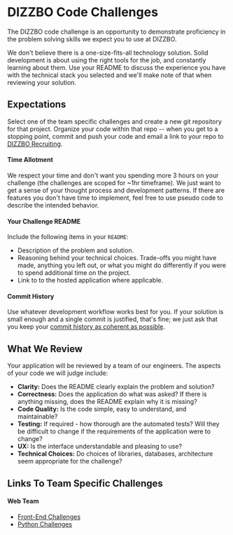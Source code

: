 # DIZZBO Code Challenges

The DIZZBO code challenge is an opportunity to demonstrate proficiency in the problem solving skills we expect you to use at DIZZBO.

We don't believe there is a one-size-fits-all technology solution. Solid development is about using the right tools for the job, and constantly learning about them. Use your README to discuss the experience you have with the technical stack you selected and we'll make note of that when reviewing your solution.

## Expectations

Select one of the team specific challenges and create a new git repository for that project. Organize your code within that repo -- when you get to a stopping point, commit and push your code and email a link to your repo to [DIZZBO Recruiting](mailto:recruiting@dizzbo.com).

#### Time Allotment

We respect your time and don't want you spending more 3 hours on your challenge (the challenges are scoped for ~1hr timeframe). We just want to get a sense of your thought process and development patterns. If there are features you don't have time to implement, feel free to use pseudo code to describe the intended behavior.


#### Your Challenge README

Include the following items in your `README`:

* Description of the problem and solution.
* Reasoning behind your technical choices. Trade-offs you might have made, anything you left out, or what you might do differently if you were to spend additional time on the project.
* Link to to the hosted application where applicable.

#### Commit History

Use whatever development workflow works best for you. If your solution is small enough and a single commit is justified, that's fine; we just ask that you keep your [commit history as coherent as possible](https://www.reviewboard.org/docs/codebase/dev/git/clean-commits/).

## What We Review

Your application will be reviewed by a team of our engineers. The aspects of your code we will judge include:

* **Clarity:** Does the README clearly explain the problem and solution?
* **Correctness:** Does the application do what was asked? If there is anything missing, does the README explain why it is missing?
* **Code Quality:** Is the code simple, easy to understand, and maintainable?
* **Testing:** If required - how thorough are the automated tests? Will they be difficult to change if the requirements of the application were to change?
* **UX:** Is the interface understandable and pleasing to use?
* **Technical Choices:** Do choices of libraries, databases, architecture seem appropriate for the challenge?


## Links To Team Specific Challenges

#### Web Team

- [Front-End Challenges](web-team/front-end-challenges.md)
- [Python Challenges](web-team/python-challenges.md)

